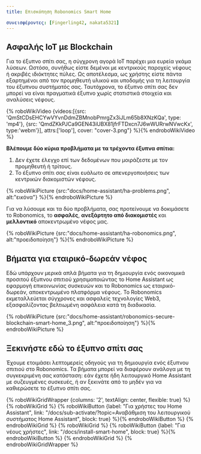 ```yaml
---
title: Επισκόπηση Robonomics Smart Home

συνεισφέροντες: [Fingerling42, nakata5321]
---
```


## Ασφαλής IoT με Blockchain

Για το έξυπνο σπίτι σας, η σύγχρονη αγορά IoT παρέχει μια ευρεία γκάμα λύσεων. Ωστόσο, συνήθως είστε δεμένοι με κεντρικούς παροχείς νέφους ή ακριβές ιδιόκτητες πύλες. Ως αποτέλεσμα, ως χρήστης είστε πάντα εξαρτημένοι από τον προμηθευτή υλικού και υποδομής για τη λειτουργία του έξυπνου συστήματός σας. Ταυτόχρονα, το έξυπνο σπίτι σας δεν μπορεί να είναι πραγματικά έξυπνο χωρίς στατιστικά στοιχεία και αναλύσεις νέφους.

{% roboWikiVideo {videos:[{src: 'QmStCDsEHCYwVYvnDdmZBMnobPmrgZx3iJLm65b8XNzKQa', type: 'mp4'}, {src: 'QmdZKkPJCa9GEN43iUBX81jfrFTDxcn7J6wWURrwNVwcKx', type:'webm'}], attrs:['loop'], cover: "cover-3.png"} %}{% endroboWikiVideo %}

**Βλέπουμε δύο κύρια προβλήματα με τα τρέχοντα έξυπνα σπίτια:**

1. Δεν έχετε έλεγχο επί των δεδομένων που μοιράζεστε με τον προμηθευτή ή τρίτους.
2. Το έξυπνο σπίτι σας είναι ευάλωτο σε απενεργοποιήσεις των κεντρικών διακομιστών νέφους.

{% roboWikiPicture {src:"docs/home-assistant/ha-problems.png", alt:"εικόνα"} %}{% endroboWikiPicture %}

Για να λύσουμε και τα δύο προβλήματα, σας προτείνουμε να δοκιμάσετε το Robonomics, το **ασφαλές**, **ανεξάρτητο από διακομιστές** και **μελλοντικό** αποκεντρωμένο νέφος μας.

{% roboWikiPicture {src:"docs/home-assistant/ha-robonomics.png", alt:"προειδοποίηση"} %}{% endroboWikiPicture %}

## Βήματα για εταιρικό-δωρεάν νέφος

Εδώ υπάρχουν μερικά απλά βήματα για τη δημιουργία ενός οικονομικά προσιτού έξυπνου σπιτιού χρησιμοποιώντας το Home Assistant ως εφαρμογή επικοινωνίας συσκευών και το Robonomics ως εταιρικό-δωρεάν, αποκεντρωμένο πλατφόρμα νέφους. Το Robonomics εκμεταλλεύεται σύγχρονες και ασφαλείς τεχνολογίες Web3, εξασφαλίζοντας βελτιωμένη ασφάλεια κατά τη διαδικασία.

{% roboWikiPicture {src:"docs/home-assistant/robonomics-secure-blockchain-smart-home_3.png", alt:"προειδοποίηση"} %}{% endroboWikiPicture %}

## Ξεκινήστε εδώ το έξυπνο σπίτι σας

Έχουμε ετοιμάσει λεπτομερείς οδηγούς για τη δημιουργία ενός έξυπνου σπιτιού στο Robonomics. Τα βήματα μπορεί να διαφέρουν ανάλογα με τη συγκεκριμένη σας κατάσταση: εάν έχετε ήδη λειτουργικό Home Assistant με συζευγμένες συσκευές, ή αν ξεκινάτε από το μηδέν για να καθιερώσετε το έξυπνο σπίτι σας.

{% roboWikiGridWrapper {columns: '2', textAlign: center, flexible: true} %}
	{% roboWikiGrid %} 	{% roboWikiButton {label: "Για χρήστες του Home Assistant", link: "/docs/sub-activate/?topic=Αναβάθμιση του λειτουργικού συστήματος Home Assistant", block: true} %}{% endroboWikiButton %} {% endroboWikiGrid %}
	{% roboWikiGrid %} 	{% roboWikiButton {label: "Για νέους χρήστες", link: "/docs/install-smart-home", block: true} %}{% endroboWikiButton %} {% endroboWikiGrid %}
{% endroboWikiGridWrapper %}